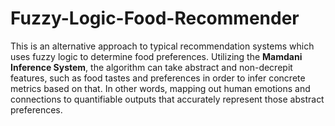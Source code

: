 # Fuzzy-Logic-Food-Recommender

This is an alternative approach to typical recommendation systems which uses fuzzy logic to determine food preferences. Utilizing the **Mamdani Inference System**, the algorithm can take abstract and non-decrepit features, such as food tastes and preferences in order to infer concrete metrics based on that. In other words, mapping out human emotions and connections to quantifiable outputs that accurately represent those abstract preferences.
